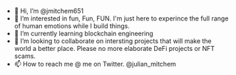 - 👋 Hi, I’m @jmitchem651
- 👀 I’m interested in fun, Fun, FUN. I'm just here to experince the full range of human emotions while I build things.
- 🌱 I’m currently learning blockchain engineering
- 💞️ I’m looking to collaborate on intersting projects that will make the world a better place. Please no more elaborate DeFi projects or NFT scams.
- 📫 How to reach me @ me on Twitter. @julian_mitchem

<!---
jmitchem651/jmitchem651 is a ✨ special ✨ repository because its `README.md` (this file) appears on your GitHub profile.
You can click the Preview link to take a look at your changes.
--->
